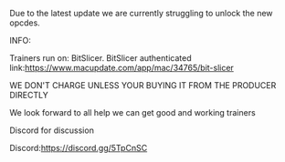 Due to the latest update we are currently struggling to unlock the new opcdes.







INFO:

Trainers run on: BitSlicer.
BitSlicer authenticated link:https://www.macupdate.com/app/mac/34765/bit-slicer

WE DON'T CHARGE UNLESS YOUR BUYING IT FROM THE PRODUCER DIRECTLY

We look forward to all help we can get good and working trainers



Discord for discussion



Discord:https://discord.gg/5TpCnSC
